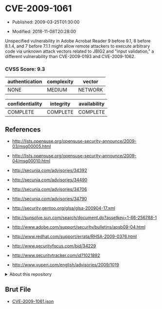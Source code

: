 # CVE-2009-1061

- Published: 2009-03-25T01:30:00

- Modified: 2018-11-08T20:28:00

Unspecified vulnerability in Adobe Acrobat Reader 9 before 9.1, 8 before 8.1.4, and 7 before 7.1.1 might allow remote attackers to execute arbitrary code via unknown attack vectors related to JBIG2 and "input validation," a different vulnerability than CVE-2009-0193 and CVE-2009-1062.

### CVSS Score: **9.3**

| authentication | complexity | vector |
| --- | --- | --- |
| NONE | MEDIUM | NETWORK |

| confidentiality | integrity | availability |
| --- | --- | --- |
| COMPLETE | COMPLETE | COMPLETE |

## References

* http://lists.opensuse.org/opensuse-security-announce/2009-03/msg00005.html

* http://lists.opensuse.org/opensuse-security-announce/2009-04/msg00010.html

* http://secunia.com/advisories/34392

* http://secunia.com/advisories/34490

* http://secunia.com/advisories/34706

* http://secunia.com/advisories/34790

* http://security.gentoo.org/glsa/glsa-200904-17.xml

* http://sunsolve.sun.com/search/document.do?assetkey=1-66-256788-1

* http://www.adobe.com/support/security/bulletins/apsb09-04.html

* http://www.redhat.com/support/errata/RHSA-2009-0376.html

* http://www.securityfocus.com/bid/34229

* http://www.securitytracker.com/id?1021892

* http://www.vupen.com/english/advisories/2009/1019

<details>
<summary>About this repository</summary> 

  This repository is part of the project [Live Hack CVE](https://github.com/Live-Hack-CVE). Main website can be found [www.live-hack.org](https://www.live-hack.org) 
  
  Made by [Sn0wAlice](https://github.com/Sn0wAlice) for the people that care about security and need to have a feed of the latest CVEs. Hope you enjoy it, don't forget to star the repo and follow me on [Twitter](https://twitter.com/Sn0wAlice) and [Github](https://github.com/Sn0wAlice). And that is my [personnal website](https://www.alice-snow.me/)

  - [Home Page](https://github.com/Live-Hack-CVE)
  - [Framework](https://github.com/Live-Hack-CVE/cve-framework)
  - [CVE database](https://github.com/Live-Hack-CVE/full_database)
  - [Changelog](https://github.com/Live-Hack-CVE/Changelog)
</details>

## Brut File

* [CVE-2009-1061.json](https://raw.githubusercontent.com/Live-Hack-CVE/full_database/main/cves/2009/CVE-2009-1061.json)

